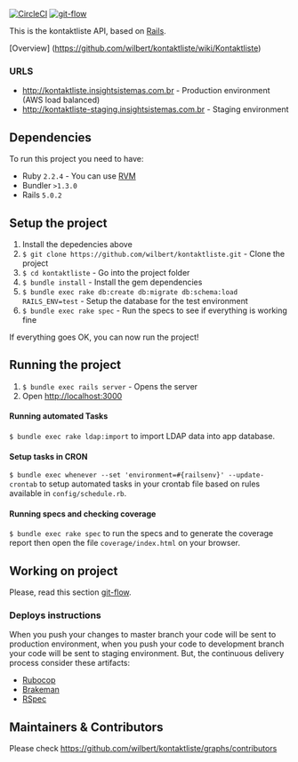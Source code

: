 [![CircleCI](https://circleci.com/gh/wilbert/kontaktliste.svg?style=svg)](https://circleci.com/gh/wilbert/kontaktliste)
[![git-flow](https://img.shields.io/badge/git-flow-green.svg)](https://github.com/nvie/gitflow)

This is the kontaktliste API, based on [Rails](http://rubyonrails.org/).

[Overview] (https://github.com/wilbert/kontaktliste/wiki/Kontaktliste)

### URLS

* http://kontaktliste.insightsistemas.com.br - Production environment (AWS load balanced)
* http://kontaktliste-staging.insightsistemas.com.br - Staging environment

## Dependencies

To run this project you need to have:

* Ruby `2.2.4` - You can use [RVM](http://rvm.io)
* Bundler `>1.3.0`
* Rails `5.0.2`

## Setup the project

1. Install the depedencies above
2. `$ git clone https://github.com/wilbert/kontaktliste.git` - Clone the project
3. `$ cd kontaktliste` - Go into the project folder
4. `$ bundle install` - Install the gem dependencies
5. `$ bundle exec rake db:create db:migrate db:schema:load RAILS_ENV=test` - Setup the database for the test environment
6. `$ bundle exec rake spec` - Run the specs to see if everything is working fine

If everything goes OK, you can now run the project!

## Running the project

1. `$ bundle exec rails server` - Opens the server
2. Open [http://localhost:3000](http://localhost:3000)

#### Running automated Tasks

`$ bundle exec rake ldap:import` to import LDAP data into app database.

#### Setup tasks in CRON

`$ bundle exec whenever --set 'environment=#{railsenv}' --update-crontab` to setup automated tasks in your crontab file based on rules available in `config/schedule.rb`.

#### Running specs and checking coverage

`$ bundle exec rake spec` to run the specs and to generate the coverage report then open the file `coverage/index.html` on your browser.

## Working on project

Please, read this section [git-flow](https://github.com/nvie/gitflow).

### Deploys instructions

When you push your changes to master branch your code will be sent to production environment, when you push your code to development branch
your code will be sent to staging environment. But, the continuous delivery process
consider these artifacts:

* [Rubocop](https://github.com/bbatsov/rubocop)
* [Brakeman](https://github.com/presidentbeef/brakeman)
* [RSpec](https://github.com/rspec/rspec)

## Maintainers & Contributors

Please check https://github.com/wilbert/kontaktliste/graphs/contributors
